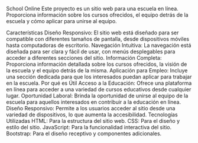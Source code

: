 School Online
Este proyecto es un sitio web para una escuela en línea. Proporciona información sobre los cursos ofrecidos, el equipo detrás de la escuela y cómo aplicar para unirse al equipo.

Características
Diseño Responsivo: El sitio web está diseñado para ser compatible con diferentes tamaños de pantalla, desde dispositivos móviles hasta computadoras de escritorio.
Navegación Intuitiva: La navegación está diseñada para ser clara y fácil de usar, con menús desplegables para acceder a diferentes secciones del sitio.
Información Completa: Proporciona información detallada sobre los cursos ofrecidos, la visión de la escuela y el equipo detrás de la misma.
Aplicación para Empleo: Incluye una sección dedicada para que los interesados puedan aplicar para trabajar en la escuela.
Por qué es Útil
Acceso a la Educación: Ofrece una plataforma en línea para acceder a una variedad de cursos educativos desde cualquier lugar.
Oportunidad Laboral: Brinda la oportunidad de unirse al equipo de la escuela para aquellos interesados en contribuir a la educación en línea.
Diseño Responsivo: Permite a los usuarios acceder al sitio desde una variedad de dispositivos, lo que aumenta la accesibilidad.
Tecnologías Utilizadas
HTML: Para la estructura del sitio web.
CSS: Para el diseño y estilo del sitio.
JavaScript: Para la funcionalidad interactiva del sitio.
Bootstrap: Para el diseño receptivo y componentes adicionales.
